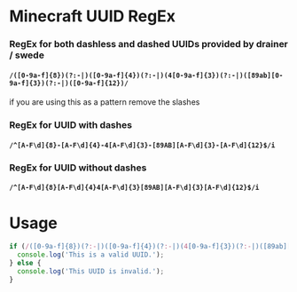 # Minecraft UUID RegEx

### RegEx for both dashless and dashed UUIDs provided by drainer / swede

#### ```/([0-9a-f]{8})(?:-|)([0-9a-f]{4})(?:-|)(4[0-9a-f]{3})(?:-|)([89ab][0-9a-f]{3})(?:-|)([0-9a-f]{12})/``` 

if you are using this as a pattern remove the slashes

### RegEx for UUID with dashes

#### ```/^[A-F\d]{8}-[A-F\d]{4}-4[A-F\d]{3}-[89AB][A-F\d]{3}-[A-F\d]{12}$/i```

### RegEx for UUID without dashes

#### ```/^[A-F\d]{8}[A-F\d]{4}4[A-F\d]{3}[89AB][A-F\d]{3}[A-F\d]{12}$/i```

# Usage

```javascript 
if (/([0-9a-f]{8})(?:-|)([0-9a-f]{4})(?:-|)(4[0-9a-f]{3})(?:-|)([89ab][0-9a-f]{3})(?:-|)([0-9a-f]{12})/.test('UUID_Here') === true) {
  console.log('This is a valid UUID.');
} else {
  console.log('This UUID is invalid.');
}
```
